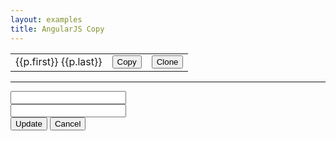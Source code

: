 ```yaml
---
layout: examples
title: AngularJS Copy
---
```


<div ng-app="app" ng-controller="PeopleCtrl as ctrl" class="container">
    <table class="table">
        <tr ng-repeat="p in ctrl.people">
            <td>{{p.first}} {{p.last}}</td>
            <td width="10">
                <button ng-click="ctrl.copy(p)" class="btn btn-link">Copy</button>
            </td>
            <td width="10">
                <button ng-click="ctrl.clone(p)" class="btn btn-link">Clone</button>
            </td>
        </tr>
    </table>
    <hr>
    <form ng-submit="ctrl.update()" class="form-inline">
        <input type="text" ng-model="ctrl.edit_person.first" class="form-control">
        <br>
        <input type="text" ng-model="ctrl.edit_person.last" class="form-control">
        <br>
        <button type="submit" class="btn btn-primary">Update</button>
        <button type="button" class="btn btn-default" ng-click="ctrl.cancel()">Cancel</button>
    </form>
</div>
